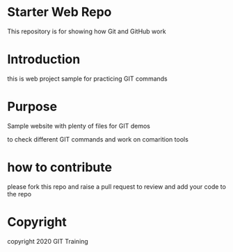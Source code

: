 # Starter Web Repo

This repository is for showing how Git and GitHub work

# Introduction
this is web project sample for practicing GIT commands

# Purpose

Sample website with plenty of files for GIT demos

to check different GIT commands and work on comarition tools

# how to contribute
 please fork this repo and raise a pull request to review and add your code to the repo

# Copyright 

copyright 2020 GIT Training 
